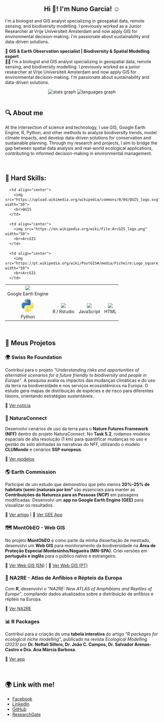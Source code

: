 <h2 align="center"> Hi 👋! I'm Nuno Garcia! ☺️ </h2>
I'm a biologist and GIS analyst specializing in geospatial data, remote sensing, and biodiversity modelling. I previously worked as a Junior Researcher at Vrije Universiteit Amsterdam and now apply GIS for environmental decision-making. I'm passionate about sustainability and data-driven solutions.

<br>

**📍 GIS & Earth Observation specialist | Biodiversity & Spatial Modelling expert**  
👩‍🎓 I'm a biologist and GIS analyst specializing in geospatial data, remote sensing, and biodiversity modelling. I previously worked as a junior researcher at Vrije Universiteit Amsterdam and now apply GIS for environmental decision-making. I'm passionate about sustainability and data-driven solutions.

<div align="center">
  <img src="https://github-readme-stats.vercel.app/api?username=BravoAlpha2&hide_title=false&hide_rank=false&show_icons=true&include_all_commits=true&count_private=true&disable_animations=false&theme=dracula&locale=en&hide_border=false" height="150" alt="stats graph"  />
  <img src="https://github-readme-stats.vercel.app/api/top-langs?username=BravoAlpha2&locale=en&hide_title=false&layout=compact&card_width=320&langs_count=5&theme=dracula&hide_border=false" height="150" alt="languages graph"  />
</div>

<br>

## 🔍 About me
At the intersection of science and technology, I use GIS, Google Earth Engine, R, Python, and other methods to analyze biodiversity trends, model climate impacts, and develop data-driven solutions for conservation and sustainable planning. Through my research and projects, I aim to bridge the gap between spatial data analysis and real-world ecological applications, contributing to informed decision-making in environmental management.

<br>

## 🧠 Hard Skills:

<table>
  <tr>
     <td align="center">
        <img src="https://upload.wikimedia.org/wikipedia/commons/7/72/Google_Earth_Engine_logo.png" width="50">
        <br>Google Earth Engine
      </td>

      <td align="center">
        <img src="https://upload.wikimedia.org/wikipedia/commons/0/0d/QGIS_logo.svg" width="50">
        <br>QGIS
      </td>

      <td align="center">
        <img src="https://en.wikipedia.org/wiki/File:ArcGIS_logo.png" width="50">
        <br>ArcGIS
      </td>

      <td align="center">
        <img src="https://pt.wikipedia.org/wiki/PostGIS#/media/Ficheiro:Logo_square_postgis.png" width="50">
        <br>ArcGIS
      </td>
 </tr>
 
  <tr>
    <td align="center">
      <img src="https://raw.githubusercontent.com/devicons/devicon/master/icons/python/python-original.svg" width="50">
      <br>Python
    </td>
    <td align="center">
      <img src="https://en.wikipedia.org/wiki/RStudio#/media/File:RStudio_logo_flat.svg" width="50">
      <br>R / Rstudio
    </td>
    <td align="center">
      <img src="https://pt.wikipedia.org/wiki/Ficheiro:Unofficial_JavaScript_logo_2.svg" width="50">
      <br>JavaScript
    </td>
    <td align="center">
      <img src="https://pt.wikipedia.org/wiki/Ficheiro:HTML5_logo_and_wordmark.svg" width="50">
      <br>HTML
    </td>
  </tr>
</table>

<br>

## 📌 Meus Projetos

### 🌍 **Swiss Re Foundation**
Contribuí para o projeto *"Understanding risks and opportunities of alternative scenarios for a future friendly to biodiversity and people in Europe"*. A pesquisa avalia os impactos das mudanças climáticas e do uso da terra na biodiversidade e nos serviços ecossistêmicos na Europa. O estudo gera mapas de distribuição de espécies e de risco para diferentes táxons, orientando estratégias sustentáveis.

🔗 [Ver notícia](#)

### 🌱 **NaturaConnect**
Desenvolvi cenários de uso da terra para o **Nature Futures Framework (NFF)** dentro do projeto NaturaConnect. No **Task 5.2**, rodamos modelos espaciais de alta resolução (1 km) para quantificar mudanças no uso e gestão do solo alinhadas às narrativas do NFF, utilizando o modelo **CLUMondo** e cenários **SSP europeus**.

🔗 [Ver modelos](#)

### 🌎 **Earth Commission**
Participei de um estudo que demonstrou que pelo menos **20%–25% de habitats (semi-)naturais por km²** são essenciais para manter as **Contribuições da Natureza para as Pessoas (NCP)** em paisagens modificadas. Desenvolvi um **app no Google Earth Engine (GEE)** para visualizar os resultados.

🔗 [Ver artigo](#) | 🔗 [Ver GEE App](#)

### 🗺️ **MontObEO - Web GIS**
No projeto **MontObEO** e como parte da minha dissertação de mestrado, desenvolvi um **Web GIS** para monitoramento da biodiversidade na **Área de Proteção Especial Montesinho/Nogueira (MN-SPA)**. Criei versões em **português e inglês** para o público nativo e estrangeiro.

🔗 [Ver Web GIS (EN)](#) | 🔗 [Ver Web GIS (PT)](#)

### 🦎 **NA2RE - Atlas de Anfíbios e Répteis da Europa**
Com **R**, desenvolvi o *"NA2RE: New ATLAS of Amphibians and Reptiles of Europe"*, compilando dados atualizados sobre a distribuição de anfíbios e répteis na Europa.

🔗 [Ver NA2RE](#)

### 📊 **R Packages**
Contribuí para a criação de uma **tabela interativa** do artigo *"R packages for ecological niche modelling"*, publicado na revista *Ecological Modelling (2023)* por **Dr. Neftalí Sillero, Dr. João C. Campos, Dr. Salvador Arenas-Castro e Dra. Ana Márcia Barbosa**.

🔗 [Ver app](#)

<br>

## 🌍 Link with me!
<ul class="icons">
  <li><a href="https://www.facebook.com/nuno.garcia.11" class="icon brands alt fa-facebook-f"><span class="label">Facebook</span></a></li>
  <li><a href="https://www.linkedin.com/in/nuno-garcia-97b780158/" class="icon brands fa-linkedin"><span class="label">LinkedIn</span></a></li>
  <li><a href="https://github.com/BravoAlpha2" class="icon brands fa-github"><span class="label">GitHub</span></a></li>
  <li><a href="https://www.researchgate.net/profile/Nuno-Garcia-4?ev=hdr_xprf" class="icon brands fa-researchgate"><span class="label">ResearchGate</span></a></li>
</ul>


